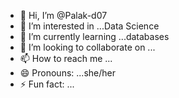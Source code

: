 - 👋 Hi, I’m @Palak-d07
- 👀 I’m interested in ...Data Science
- 🌱 I’m currently learning ...databases
- 💞️ I’m looking to collaborate on ...
- 📫 How to reach me ...
- 😄 Pronouns: ...she/her
- ⚡ Fun fact: ...

<!---
Palak-d07/Palak-d07 is a ✨ special ✨ repository because its `README.md` (this file) appears on your GitHub profile.
You can click the Preview link to take a look at your changes.
--->
